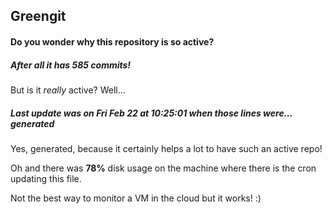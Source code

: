 ## Greengit

#### Do you wonder why this repository is so active?

##### After all it has 585 commits!

But is it *really* active? Well...

##### Last update was on Fri Feb 22 at 10:25:01 when those lines were... generated

Yes, generated, because it certainly helps a lot to have such an active repo!

Oh and there was **78%** disk usage on the machine
where there is the cron updating this file.

Not the best way to monitor a VM in the cloud but it works! :)
